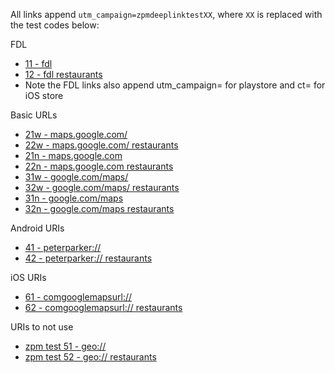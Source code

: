 All links append `utm_campaign=zpmdeeplinktestXX`, where `XX` is replaced with the test codes below:

FDL
- [11 - fdl](http://maps.app.goo.gl/?isi=585027354&ibi=com.google.Maps&ius=comgooglemapsurl&apn=com.google.android.apps.maps&amv=914018424&pt=9008&mt=8&ct=appstore_zpmdeeplinktest11&utm_campaign=playstore_zpmdeeplinktest11&link=http://www.google.com/maps?utm_campaign=zpmdeeplinktest11)
- [12 - fdl restaurants](http://maps.app.goo.gl/?isi=585027354&ibi=com.google.Maps&ius=comgooglemapsurl&apn=com.google.android.apps.maps&amv=914018424&pt=9008&mt=8&ct=appstore_zpmdeeplinktest12&utm_campaign=playstore_zpmdeeplinktest12&link=http://www.google.com/maps?q=restaurants&utm_campaign=zpmdeeplinktest12)
- Note the FDL links also append utm_campaign= for playstore and ct= for iOS store

Basic URLs
- [21w - maps.google.com/](http://maps.google.com/?utm_campaign=zpmdeeplinktest21)
- [22w - maps.google.com/ restaurants](http://maps.google.com/?q=restaurants&utm_campaign=zpmdeeplinktest22)
- [21n - maps.google.com](http://maps.google.com?utm_campaign=zpmdeeplinktest21)
- [22n - maps.google.com restaurants](http://maps.google.com?q=restaurants&utm_campaign=zpmdeeplinktest22)
- [31w - google.com/maps/](http://www.google.com/maps/?utm_campaign=zpmdeeplinktest31ws)
- [32w - google.com/maps/ restaurants](http://www.google.com/maps/?q=restaurants&utm_campaign=zpmdeeplinktest32ws)
- [31n - google.com/maps](http://www.google.com/maps?utm_campaign=zpmdeeplinktest31ns)
- [32n - google.com/maps restaurants](http://www.google.com/maps?q=restaurants&utm_campaign=zpmdeeplinktest32ns)

Android URIs
- [41 - peterparker://](peterparker://?utm_campaign=zpmdeeplinktest41)
- [42 - peterparker:// restaurants](peterparker://?q=restaurants&utm_campaign=zpmdeeplinktest42)

iOS URIs
- [61 - comgooglemapsurl://](comgooglemapsurl://?utm_campaign=zpmdeeplinktest61)
- [62 - comgooglemapsurl:// restaurants](comgooglemapsurl://?utm_campaign=zpmdeeplinktest61)

URIs to not use
- [zpm test 51 - geo://](geo://0,0?utm_campaign=zpmdeeplinktest51)
- [zpm test 52 - geo:// restaurants](geo://0,0?q=restaurants&utm_campaign=zpmdeeplinktest52)
